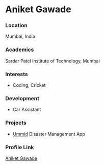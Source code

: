 # Aniket Gawade

### Location

Mumbai, India

### Academics

Sardar Patel Institute of Technology, Mumbai

### Interests

- Coding, Cricket

### Development

- Car Assistant

### Projects

- [Ummid](https://github.com/Aniket-gawade/Umeed_Disaster_Management.git) Disaster Management App

### Profile Link

[Aniket Gawade](https://github.com/Aniket-gawade)